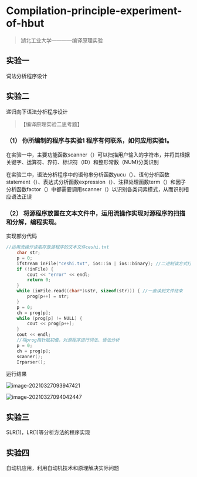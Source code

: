 # Compilation-principle-experiment-of-hbut
> 湖北工业大学————编译原理实验

## 实验一
词法分析程序设计

## 实验二
递归向下语法分析程序设计
>【编译原理实验二思考题】

### （1） 你所编制的程序与实验1 程序有何联系，如何应用实验1。

在实验一中，主要功能函数scanner（）可以扫描用户输入的字符串，并将其根据关键字、运算符、界符、标识符（ID）和整形常数（NUM)分类识别

在实验二中，语法分析程序中的语句串分析函数yucu（）、语句分析函数statement（）、表达式分析函数expression（）、注释处理函数term（）和因子分析函数factor（）中都需要调用scanner（）以识别各类词素模式，从而识别相应语法正误



### （2） 将源程序放置在文本文件中，运用流操作实现对源程序的扫描和分解，编程实现。

实现部分代码

```c++
//运用流操作读取存放源程序的文本文件ceshi.txt
	char str;
	p = 0;
	ifstream inFile("ceshi.txt", ios::in | ios::binary); //二进制读方式打开所需读取的源程序
	if (!inFile) {
		cout << "error" << endl;
		return 0;
	}
	while (inFile.read((char*)&str, sizeof(str))) { //一直读到文件结束
		prog[p++] = str;
	}
	p = 0;
	ch = prog[p];
	while (prog[p] != NULL) {
		cout << prog[p++];
	}
	cout << endl;
	//将prog指针赋初值，对源程序进行词法、语法分析
	p = 0;
	ch = prog[p];
	scanner();
	Irparser();
```

运行结果

![image-20210327093947421](https://yzw-0608-1301840939.cos.ap-chengdu.myqcloud.com/undefined/202103/27/093951-449581.png)

![image-20210327094042447](https://yzw-0608-1301840939.cos.ap-chengdu.myqcloud.com/undefined/202103/27/094044-201553.png)

## 实验三
SLR(1)，LR(1)等分析方法的程序实现

## 实验四
自动机应用，利用自动机技术和原理解决实际问题
